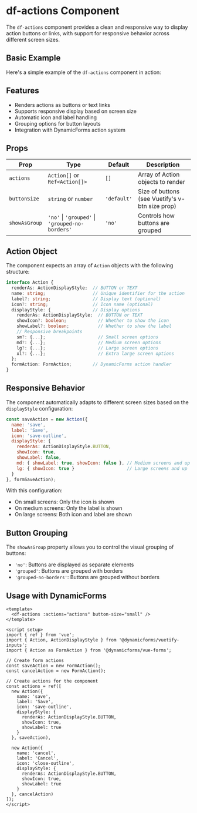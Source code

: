 # df-actions Component

The `df-actions` component provides a clean and responsive way to display action buttons or links, with support for 
responsive behavior across different screen sizes.

## Basic Example

Here's a simple example of the `df-actions` component in action:

<ActionsDemo />

## Features

- Renders actions as buttons or text links
- Supports responsive display based on screen size
- Automatic icon and label handling
- Grouping options for button layouts
- Integration with DynamicForms action system

## Props

| Prop | Type | Default | Description |
|------|------|---------|-------------|
| `actions` | `Action[]` or `Ref<Action[]>` | `[]` | Array of Action objects to render |
| `buttonSize` | `string` or `number` | `'default'` | Size of buttons (see Vuetify's v-btn size prop) |
| `showAsGroup` | `'no'` \| `'grouped'` \| `'grouped-no-borders'` | `'no'` | Controls how buttons are grouped |

## Action Object

The component expects an array of `Action` objects with the following structure:

```typescript
interface Action {
  renderAs: ActionDisplayStyle;  // BUTTON or TEXT
  name: string;                  // Unique identifier for the action
  label?: string;                // Display text (optional)
  icon?: string;                 // Icon name (optional)
  displayStyle: {                // Display options
    renderAs: ActionDisplayStyle;  // BUTTON or TEXT
    showIcon?: boolean;            // Whether to show the icon
    showLabel?: boolean;           // Whether to show the label
    // Responsive breakpoints
    sm?: {...};                    // Small screen options
    md?: {...};                    // Medium screen options
    lg?: {...};                    // Large screen options
    xl?: {...};                    // Extra large screen options
  };
  formAction: FormAction;        // DynamicForms action handler
}
```

## Responsive Behavior

The component automatically adapts to different screen sizes based on the `displayStyle` configuration:

```javascript
const saveAction = new Action({
  name: 'save',
  label: 'Save',
  icon: 'save-outline',
  displayStyle: {
    renderAs: ActionDisplayStyle.BUTTON,
    showIcon: true,
    showLabel: false,
    md: { showLabel: true, showIcon: false }, // Medium screens and up
    lg: { showIcon: true }                    // Large screens and up
  }
}, formSaveAction);
```

With this configuration:
- On small screens: Only the icon is shown
- On medium screens: Only the label is shown
- On large screens: Both icon and label are shown

## Button Grouping

The `showAsGroup` property allows you to control the visual grouping of buttons:

- `'no'`: Buttons are displayed as separate elements
- `'grouped'`: Buttons are grouped with borders
- `'grouped-no-borders'`: Buttons are grouped without borders

## Usage with DynamicForms

```vue
<template>
  <df-actions :actions="actions" button-size="small" />
</template>

<script setup>
import { ref } from 'vue';
import { Action, ActionDisplayStyle } from '@dynamicforms/vuetify-inputs';
import { Action as FormAction } from '@dynamicforms/vue-forms';

// Create form actions
const saveAction = new FormAction();
const cancelAction = new FormAction();

// Create actions for the component
const actions = ref([
  new Action({
    name: 'save',
    label: 'Save',
    icon: 'save-outline',
    displayStyle: {
      renderAs: ActionDisplayStyle.BUTTON,
      showIcon: true,
      showLabel: true
    }
  }, saveAction),
  
  new Action({
    name: 'cancel',
    label: 'Cancel',
    icon: 'close-outline',
    displayStyle: {
      renderAs: ActionDisplayStyle.BUTTON,
      showIcon: true,
      showLabel: true
    }
  }, cancelAction)
]);
</script>
```

<script setup>
import ActionsDemo from '../components/actions-demo.vue'
</script>
